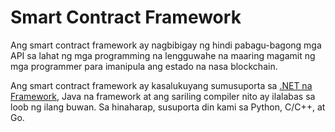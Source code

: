 # Smart Contract Framework

Ang smart contract framework ay nagbibigay ng hindi pabagu-bagong mga API sa lahat ng mga programming na lengguwahe na maaring magamit ng mga programmer para imanipula ang estado na nasa blockchain.

Ang smart contract framework ay kasalukuyang sumusuporta sa [.NET na Framework](fw/dotnet.md), Java na framework at ang sariling compiler nito ay ilalabas sa loob ng ilang buwan. Sa hinaharap, susuporta din kami sa Python, C/C++, at Go.
